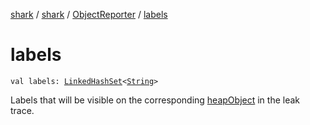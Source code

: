 [shark](../../index.md) / [shark](../index.md) / [ObjectReporter](index.md) / [labels](./labels.md)

# labels

`val labels: `[`LinkedHashSet`](https://kotlinlang.org/api/latest/jvm/stdlib/kotlin.collections/-linked-hash-set/index.html)`<`[`String`](https://kotlinlang.org/api/latest/jvm/stdlib/kotlin/-string/index.html)`>`

Labels that will be visible on the corresponding [heapObject](heap-object.md) in the leak trace.

